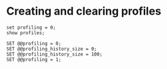 # Creating and clearing profiles

```mysql
set profiling = 0;
show profiles;

SET @@profiling = 0;
SET @@profiling_history_size = 0;
SET @@profiling_history_size = 100; 
SET @@profiling = 1;
```
